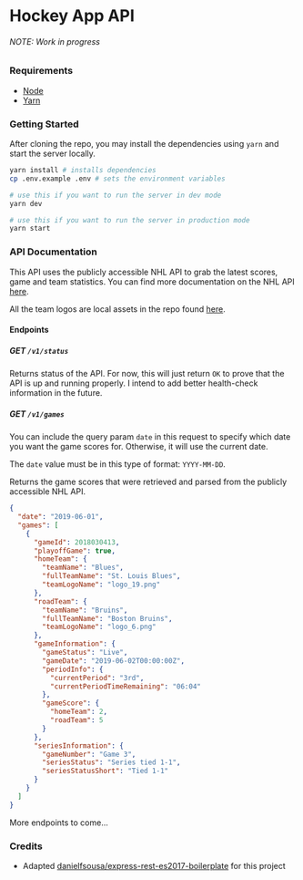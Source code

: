 # Hockey App API
###### NOTE: Work in progress

### Requirements
 - [Node](https://nodejs.org/en/download/current/)
 - [Yarn](https://yarnpkg.com/en/docs/install)

### Getting Started
After cloning the repo, you may install the dependencies using `yarn` and start the server locally.

```bash
yarn install # installs dependencies
cp .env.example .env # sets the environment variables

# use this if you want to run the server in dev mode
yarn dev

# use this if you want to run the server in production mode
yarn start
```

### API Documentation
This API uses the publicly accessible NHL API to grab the latest scores, game and team statistics. You can find more documentation on the NHL API [here](https://gitlab.com/dword4/nhlapi).

All the team logos are local assets in the repo found [here](./src/assets/logos).

#### Endpoints

##### GET `/v1/status`
Returns status of the API. For now, this will just return `OK` to prove that the API is up and running properly. I intend to add better health-check information in the future.

##### GET `/v1/games`
You can include the query param `date` in this request to specify which date you want the game scores for. Otherwise, it will use the current date.

The `date` value must be in this type of format: `YYYY-MM-DD`.

Returns the game scores that were retrieved and parsed from the publicly accessible NHL API.
```json
{
  "date": "2019-06-01",
  "games": [
    {
      "gameId": 2018030413,
      "playoffGame": true,
      "homeTeam": {
        "teamName": "Blues",
        "fullTeamName": "St. Louis Blues",
        "teamLogoName": "logo_19.png"
      },
      "roadTeam": {
        "teamName": "Bruins",
        "fullTeamName": "Boston Bruins",
        "teamLogoName": "logo_6.png"
      },
      "gameInformation": {
        "gameStatus": "Live",
        "gameDate": "2019-06-02T00:00:00Z",
        "periodInfo": {
          "currentPeriod": "3rd",
          "currentPeriodTimeRemaining": "06:04"
        },
        "gameScore": {
          "homeTeam": 2,
          "roadTeam": 5
        }
      },
      "seriesInformation": {
        "gameNumber": "Game 3",
        "seriesStatus": "Series tied 1-1",
        "seriesStatusShort": "Tied 1-1"
      }
    }
  ]
}
```

More endpoints to come...




### Credits
- Adapted [danielfsousa/express-rest-es2017-boilerplate](https://github.com/danielfsousa/express-rest-es2017-boilerplate) for this project
